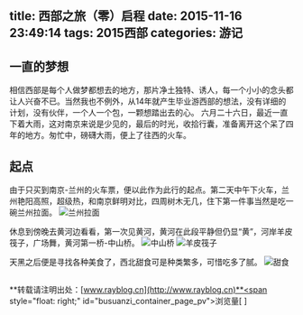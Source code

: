 title: 西部之旅（零）启程
date: 2015-11-16 23:49:14
tags: 2015西部
categories: 游记
---
## 一直的梦想
相信西部是每个人做梦都想去的地方，那片净土独特、诱人，每一个小小的念头都让人兴奋不已。当然我也不例外，从14年就产生毕业游西部的想法，没有详细的计划，没有伙伴，一个人一个包，一颗想踏出去的心。
六月二十六日，最近一直下着大雨，这对南京来说是少见的，最后的时光，收拾行囊，准备离开这个呆了四年的地方。匆忙中，磅礴大雨，便上了往西的火车。
<!-- more -->
## 起点
由于只买到南京-兰州的火车票，便以此作为此行的起点。第二天中午下火车，兰州艳阳高照，超级热，和南京鲜明对比，四周树木无几，住下第一件事当然是吃一碗兰州拉面。
![兰州拉面](http://7xodcg.com1.z0.glb.clouddn.com/raybloglamian.jpg)

休息到傍晚去黄河边看看，第一次见黄河，黄河在此段平静但仍显“黄”，河岸羊皮筏子，广场舞，黄河第一桥-中山桥。
![中山桥](http://7xodcg.com1.z0.glb.clouddn.com/rayblogzhongshanqiao.JPG)
![羊皮筏子](http://7xodcg.com1.z0.glb.clouddn.com/rayblogP6270047.jpg)

天黑之后便是寻找各种美食了，西北甜食可是种类繁多，可惜吃多了腻。
![甜食](http://7xodcg.com1.z0.glb.clouddn.com/rayblogtianshi.jpg)

## <!-- -->
**转载请注明出处：[www.rayblog.cn](http://www.rayblog.cn)**<span style="float: right;" id="busuanzi_container_page_pv">浏览量[ <span id="busuanzi_value_page_pv"></span> ]</span>	
